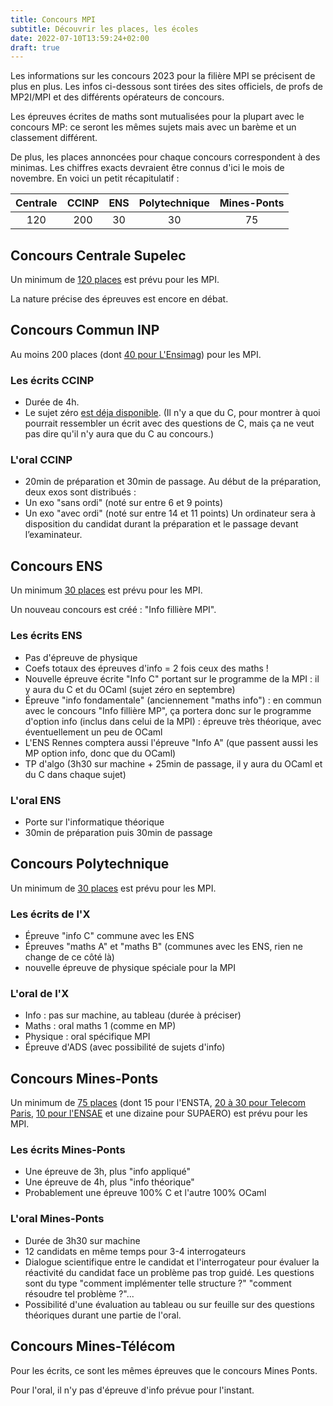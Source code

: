 ```yaml
---
title: Concours MPI
subtitle: Découvrir les places, les écoles
date: 2022-07-10T13:59:24+02:00
draft: true
---
```


Les informations sur les concours 2023 pour la filière MPI se précisent de plus en plus. Les infos ci-dessous sont tirées des sites officiels, de profs de MP2I/MPI et des différents opérateurs de concours.

Les épreuves écrites de maths sont mutualisées pour la plupart avec le concours MP: ce seront les mêmes sujets mais avec un barème et un classement différent.

De plus, les places annoncées pour chaque concours correspondent à des minimas. Les chiffres exacts devraient être connus d'ici le mois de novembre.
En voici un petit récapitulatif :

| Centrale | CCINP | ENS | Polytechnique | Mines-Ponts |
|:--------:|:-----:|:---:|:-------------:|:-----------:|
| 120      |  200  | 30  |     30        |      75     |

## Concours Centrale Supelec

Un minimum de [120 places](https://www.centralesupelec.fr/sites/default/files/mpi_centralesupelec_decembre_2021.pdf) est prévu pour les MPI.

La nature précise des épreuves est encore en débat.

## Concours Commun INP

Au moins 200 places (dont [40 pour L'Ensimag](https://ensimag.grenoble-inp.fr/fr/mpi)) pour les MPI.

### Les écrits CCINP

- Durée de 4h.
- Le sujet zéro [est déja disponible](https://www.concours-commun-inp.fr/_resource/annales%20%C3%A9crits/MPI/Sujet_0_final_MPI.pdf). (Il n'y a que du C, pour montrer à quoi pourrait ressembler un écrit avec des questions de C, mais ça ne veut pas dire qu'il n'y aura que du C au concours.)

### L'oral CCINP

- 20min de préparation et 30min de passage.
Au début de la préparation, deux exos sont distribués :
- Un exo "sans ordi" (noté sur entre 6 et 9 points)
- Un exo "avec ordi" (noté sur entre 14 et 11 points)
Un ordinateur sera à disposition du candidat durant la préparation et le passage devant l’examinateur.

## Concours ENS

Un minimum [30 places](https://www.ens.psl.eu/actualites/des-2023-le-concours-d-entree-aux-ens-ouvrira-aux-etudiants-issus-des-cpge-mp2impi) est prévu pour les MPI.

Un nouveau concours est créé : "Info fillière MPI".

### Les écrits ENS

- Pas d'épreuve de physique
- Coefs totaux des épreuves d'info = 2 fois ceux des maths !
- Nouvelle épreuve écrite "Info C" portant sur le programme de la MPI : il y aura du C et du OCaml (sujet zéro en septembre)
- Épreuve "info fondamentale" (anciennement "maths info") : en commun avec le concours "Info fillière MP", ça portera donc sur le programme d'option info (inclus dans celui de la MPI) : épreuve très théorique, avec éventuellement un peu de OCaml
- L'ENS Rennes comptera aussi l'épreuve "Info A" (que passent aussi les MP option info, donc que du OCaml)
- TP d'algo (3h30 sur machine + 25min de passage, il y aura du OCaml et du C dans chaque sujet)

### L'oral ENS

- Porte sur l'informatique théorique
- 30min de préparation puis 30min de passage

## Concours Polytechnique

Un minimum de [30 places](https://www.ip-paris.fr/actualites/les-5-ecoles-de-linstitut-polytechnique-de-paris-accueilleront-les-eleves-de-la-nouvelle-filiere-mpi) est prévu pour les MPI.

### Les écrits de l'X

- Épreuve "info C" commune avec les ENS
- Épreuves "maths A" et "maths B" (communes avec les ENS, rien ne change de ce côté là)
- nouvelle épreuve de physique spéciale pour la MPI

### L'oral de l'X

- Info : pas sur machine, au tableau (durée à préciser)
- Maths : oral maths 1 (comme en MP)
- Physique : oral spécifique MPI
- Épreuve d'ADS (avec possibilité de sujets d'info)

## Concours Mines-Ponts

Un minimum de [75 places](https://www.concoursminesponts.fr/page-8/) (dont 15 pour l'ENSTA, [20 à 30 pour Telecom Paris](https://www.telecom-paris.fr/fr/ingenieur/comment-integrer/admission-post-prepa), [10 pour l'ENSAE](https://www.ensae.fr/formation/cycle-ingenieur/admission/ccmp/) et une dizaine pour SUPAERO) est prévu pour les MPI.

### Les écrits Mines-Ponts

- Une épreuve de 3h, plus "info appliqué"
- Une épreuve de 4h, plus "info théorique"
- Probablement une épreuve 100% C et l'autre 100% OCaml

### L'oral Mines-Ponts

- Durée de 3h30 sur machine
- 12 candidats en même temps pour 3-4 interrogateurs
- Dialogue scientifique entre le candidat et l'interrogateur pour évaluer la réactivité du candidat face un problème pas trop guidé. Les questions sont du type "comment implémenter telle structure ?" "comment résoudre tel problème ?"...
- Possibilité d'une évaluation au tableau ou sur feuille sur des questions théoriques durant une partie de l'oral.

## Concours Mines-Télécom

Pour les écrits, ce sont les mêmes épreuves que le concours Mines Ponts.

Pour l'oral, il n'y pas d'épreuve d'info prévue pour l'instant.
